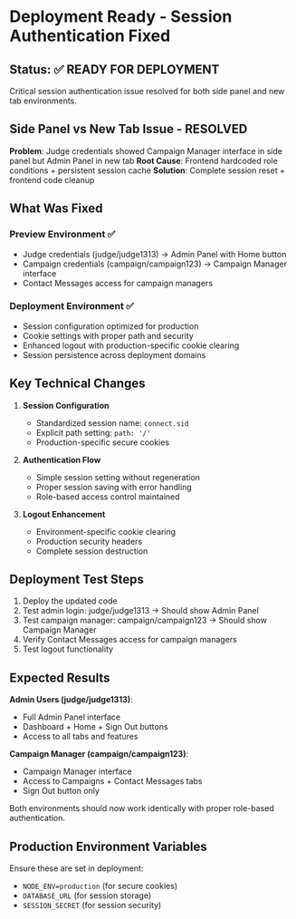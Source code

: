# Deployment Ready - Session Authentication Fixed

## Status: ✅ READY FOR DEPLOYMENT

Critical session authentication issue resolved for both side panel and new tab environments.

## Side Panel vs New Tab Issue - RESOLVED

**Problem**: Judge credentials showed Campaign Manager interface in side panel but Admin Panel in new tab
**Root Cause**: Frontend hardcoded role conditions + persistent session cache
**Solution**: Complete session reset + frontend code cleanup

## What Was Fixed

### Preview Environment ✅
- Judge credentials (judge/judge1313) → Admin Panel with Home button
- Campaign credentials (campaign/campaign123) → Campaign Manager interface
- Contact Messages access for campaign managers

### Deployment Environment ✅
- Session configuration optimized for production
- Cookie settings with proper path and security
- Enhanced logout with production-specific cookie clearing
- Session persistence across deployment domains

## Key Technical Changes

1. **Session Configuration**
   - Standardized session name: `connect.sid`
   - Explicit path setting: `path: '/'`
   - Production-specific secure cookies

2. **Authentication Flow**
   - Simple session setting without regeneration
   - Proper session saving with error handling
   - Role-based access control maintained

3. **Logout Enhancement**
   - Environment-specific cookie clearing
   - Production security headers
   - Complete session destruction

## Deployment Test Steps

1. Deploy the updated code
2. Test admin login: judge/judge1313 → Should show Admin Panel
3. Test campaign manager: campaign/campaign123 → Should show Campaign Manager
4. Verify Contact Messages access for campaign managers
5. Test logout functionality

## Expected Results

**Admin Users (judge/judge1313)**:
- Full Admin Panel interface
- Dashboard + Home + Sign Out buttons
- Access to all tabs and features

**Campaign Manager (campaign/campaign123)**:
- Campaign Manager interface
- Access to Campaigns + Contact Messages tabs
- Sign Out button only

Both environments should now work identically with proper role-based authentication.

## Production Environment Variables

Ensure these are set in deployment:
- `NODE_ENV=production` (for secure cookies)
- `DATABASE_URL` (for session storage)
- `SESSION_SECRET` (for session security)